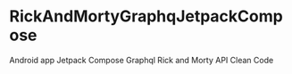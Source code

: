 # RickAndMortyGraphqJetpackCompose
Android app Jetpack Compose Graphql Rick and Morty API Clean Code

